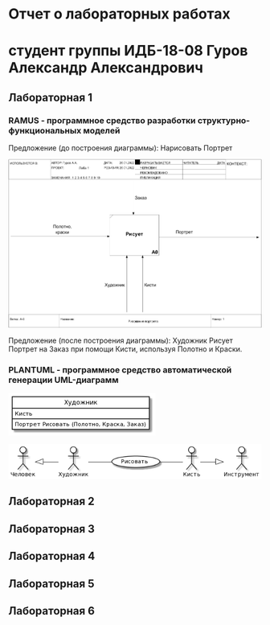# Отчет о лабораторных работах
# студент группы ИДБ-18-08 Гуров Александр Александрович

## Лабораторная 1

### RAMUS - программное средство разработки структурно-функциональных моделей

Предложение (до построения диаграммы): Нарисовать Портрет

![none](https://github.com/AlexGur25/GurovAA/blob/main/lab1/model.png)

Предложение (после построения диаграммы): Художник Рисует Портрет на Заказ при помощи Кисти, используя Полотно и Краски.

### PLANTUML - программное средство автоматической генерации UML-диаграмм

![none](https://github.com/AlexGur25/GurovAA/blob/main/lab1/model-platuniml.png)

![none](https://github.com/AlexGur25/GurovAA/blob/main/lab1/model-2-platuniml.png)

## Лабораторная 2

## Лабораторная 3

## Лабораторная 4

## Лабораторная 5

## Лабораторная 6
